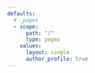 ```yaml
---
defaults:
  # _pages
  - scope:
      path: "/"
      type: pages
    values:
      layout: single
      author_profile: true
---
```

